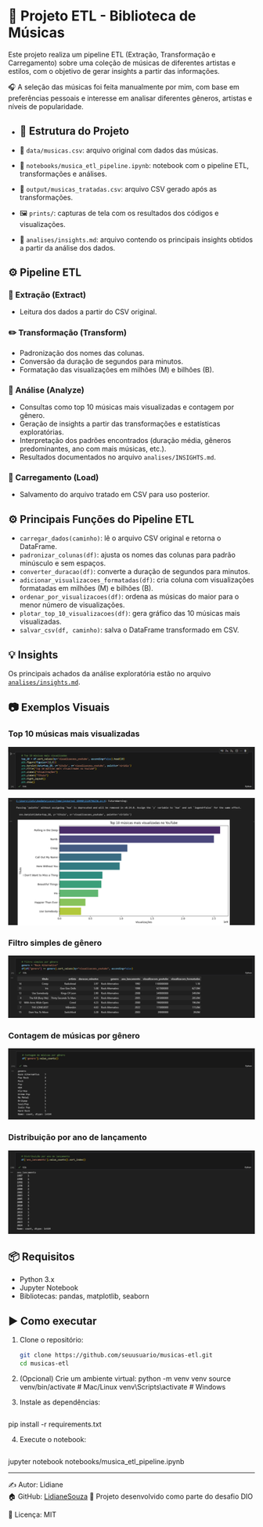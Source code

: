 # 🎵 Projeto ETL - Biblioteca de Músicas

Este projeto realiza um pipeline ETL (Extração, Transformação e Carregamento) sobre uma coleção de músicas de diferentes artistas e estilos, com o objetivo de gerar insights a partir das informações.

🎧 A seleção das músicas foi feita manualmente por mim, com base em preferências pessoais e interesse em analisar diferentes gêneros, artistas e níveis de popularidade.

- ## 📁 Estrutura do Projeto

- 📁 `data/musicas.csv`: arquivo original com dados das músicas.
- 📓 `notebooks/musica_etl_pipeline.ipynb`: notebook com o pipeline ETL, transformações e análises.
- 📄 `output/musicas_tratadas.csv`: arquivo CSV gerado após as transformações.
- 🖼️ `prints/`: capturas de tela com os resultados dos códigos e visualizações.
- 🧠 `analises/insights.md`: arquivo contendo os principais insights obtidos a partir da análise dos dados.
  
## ⚙️ Pipeline ETL

### 📂 Extração (Extract)
- Leitura dos dados a partir do CSV original.

### ✏️ Transformação (Transform)
- Padronização dos nomes das colunas.
- Conversão da duração de segundos para minutos.
- Formatação das visualizações em milhões (M) e bilhões (B).

### 🧠 Análise (Analyze)
- Consultas como top 10 músicas mais visualizadas e contagem por gênero.
- Geração de insights a partir das transformações e estatísticas exploratórias.
- Interpretação dos padrões encontrados (duração média, gêneros predominantes, ano com mais músicas, etc.).
- Resultados documentados no arquivo `analises/INSIGHTS.md`.

### 🔄 Carregamento (Load)
- Salvamento do arquivo tratado em CSV para uso posterior.

## ⚙️ Principais Funções do Pipeline ETL

- `carregar_dados(caminho)`: lê o arquivo CSV original e retorna o DataFrame.  
- `padronizar_colunas(df)`: ajusta os nomes das colunas para padrão minúsculo e sem espaços.  
- `converter_duracao(df)`: converte a duração de segundos para minutos.  
- `adicionar_visualizacoes_formatadas(df)`: cria coluna com visualizações formatadas em milhões (M) e bilhões (B).  
- `ordenar_por_visualizacoes(df)`: ordena as músicas do maior para o menor número de visualizações.  
- `plotar_top_10_visualizacoes(df)`: gera gráfico das 10 músicas mais visualizadas.  
- `salvar_csv(df, caminho)`: salva o DataFrame transformado em CSV.

## 💡 Insights

Os principais achados da análise exploratória estão no arquivo [`analises/insights.md`](analises/insights.md).

## 📷 Exemplos Visuais

### Top 10 músicas mais visualizadas
![Top 10 músicas mais visualizadas - Código](prints/top_10_visualizacoes_1.png)

![Top 10 músicas mais visualizadas - Gráfico](prints/top_10_visualizacoes_2.png)

### Filtro simples de gênero
![Distribuição por gênero](prints/filtro_genero.png)

### Contagem de músicas por gênero
![Contagem por gênero](prints/contagem_genero.png)

### Distribuição por ano de lançamento
![Distribuição ano de lançamento](prints/distribuicao_ano_lancamento.png)

## 📦 Requisitos

- Python 3.x
- Jupyter Notebook
- Bibliotecas: pandas, matplotlib, seaborn

## ▶️ Como executar

1. Clone o repositório:
   ```bash
   git clone https://github.com/seuusuario/musicas-etl.git
   cd musicas-etl

2. (Opcional) Crie um ambiente virtual:
  python -m venv venv
source venv/bin/activate  # Mac/Linux
venv\Scripts\activate     # Windows


3. Instale as dependências:
   ```bash
  pip install -r requirements.txt

4. Execute o notebook:
   ```bash
  jupyter notebook notebooks/musica_etl_pipeline.ipynb

---
✍️ Autor: Lidiane  
🏠 GitHub: [LidianeSouza](https://github.com/LidianeSouza)
📅 Projeto desenvolvido como parte do desafio DIO

📄 Licença: MIT


